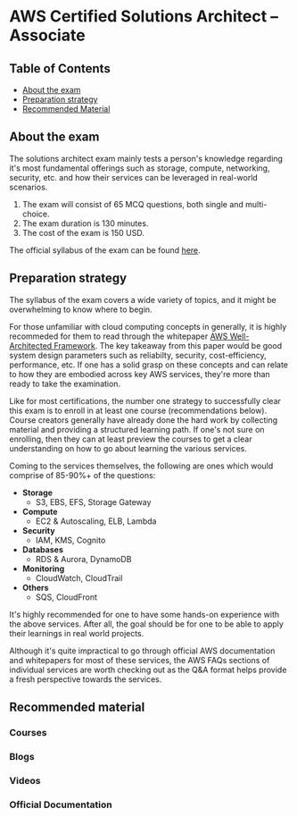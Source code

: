 # AWS Certified Solutions Architect – Associate

## Table of Contents

- [About the exam](https://github.com/akshaykrai/cloud-certification-guide/tree/master/aws/solutions-architect-associate#about-the-exam)
- [Preparation strategy](https://github.com/akshaykrai/cloud-certification-guide/tree/master/aws/solutions-architect-associate#preparation-strategy)
- [Recommended Material](https://github.com/akshaykrai/cloud-certification-guide/tree/master/aws/solutions-architect-associate#preparation-strategy)

## About the exam

The solutions architect exam mainly tests a person's knowledge regarding it's most fundamental offerings such as storage, compute, networking, security, etc. and how their services can be leveraged in real-world scenarios.

1. The exam will consist of 65 MCQ questions, both single and multi-choice.
2. The exam duration is 130 minutes.
3. The cost of the exam is 150 USD.

The official syllabus of the exam can be found [here](https://d1.awsstatic.com/training-and-certification/docs-sa-assoc/AWS-Certified-Solutions-Architect-Associate_Exam-Guide.pdf).


## Preparation strategy

The syllabus of the exam covers a wide variety of topics, and it might be overwhelming to know where to begin.

For those unfamiliar with cloud computing concepts in generally, it is highly recommeded for them to read through the whitepaper [AWS Well-Architected Framework](https://d1.awsstatic.com/whitepapers/architecture/AWS_Well-Architected_Framework.pdf). The key takeaway from this paper would be good system design parameters such as reliabilty, security, cost-efficiency, performance, etc. If one has a solid grasp on these concepts and can relate to how they are embodied across key AWS services, they're more than ready to take the examination.

Like for most certifications, the number one strategy to successfully clear this exam is to enroll in at least one course (recommendations below). Course creators generally have already done the hard work by collecting material and providing a structured learning path. If one's not sure on enrolling, then they can at least preview the courses to get a clear understanding on how to go about learning the various services.

Coming to the services themselves, the following are ones which would comprise of 85-90%+ of the questions:

- **Storage**
  - S3, EBS, EFS, Storage Gateway
- **Compute**
  - EC2 & Autoscaling, ELB, Lambda
 - **Security**
   - IAM, KMS, Cognito
 - **Databases**
   - RDS & Aurora, DynamoDB
 - **Monitoring**
   - CloudWatch, CloudTrail
 - **Others**
   - SQS, CloudFront
   
It's highly recommended for one to have some hands-on experience with the above services. After all, the goal should be for one to be able to apply their learnings in real world projects. 

Although it's quite impractical to go through official AWS documentation and whitepapers for most of these services, the AWS FAQs sections of individual services are worth checking out as the Q&A format helps provide a fresh perspective towards the services.


## Recommended material

### Courses

### Blogs

### Videos

### Official Documentation
